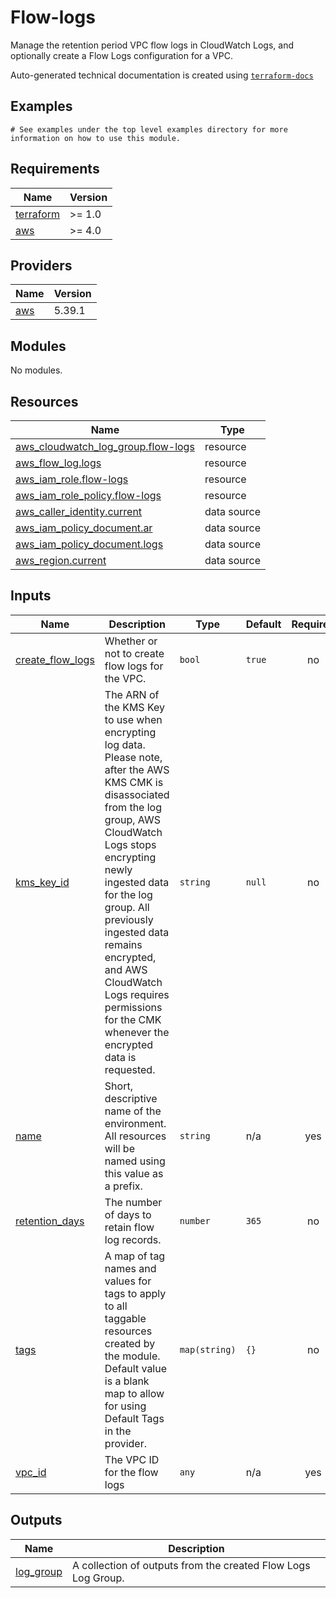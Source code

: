 # Flow-logs

Manage the retention period VPC flow logs in CloudWatch Logs, and optionally create a Flow Logs configuration for a
VPC.
<!-- BEGINNING OF PRE-COMMIT-TERRAFORM DOCS HOOK -->

Auto-generated technical documentation is created using [`terraform-docs`](https://terraform-docs.io/)
## Examples

```hcl
# See examples under the top level examples directory for more information on how to use this module.
```

## Requirements

| Name | Version |
|------|---------|
| <a name="requirement_terraform"></a> [terraform](#requirement\_terraform) | >= 1.0 |
| <a name="requirement_aws"></a> [aws](#requirement\_aws) | >= 4.0 |

## Providers

| Name | Version |
|------|---------|
| <a name="provider_aws"></a> [aws](#provider\_aws) | 5.39.1 |

## Modules

No modules.

## Resources

| Name | Type |
|------|------|
| [aws_cloudwatch_log_group.flow-logs](https://registry.terraform.io/providers/hashicorp/aws/latest/docs/resources/cloudwatch_log_group) | resource |
| [aws_flow_log.logs](https://registry.terraform.io/providers/hashicorp/aws/latest/docs/resources/flow_log) | resource |
| [aws_iam_role.flow-logs](https://registry.terraform.io/providers/hashicorp/aws/latest/docs/resources/iam_role) | resource |
| [aws_iam_role_policy.flow-logs](https://registry.terraform.io/providers/hashicorp/aws/latest/docs/resources/iam_role_policy) | resource |
| [aws_caller_identity.current](https://registry.terraform.io/providers/hashicorp/aws/latest/docs/data-sources/caller_identity) | data source |
| [aws_iam_policy_document.ar](https://registry.terraform.io/providers/hashicorp/aws/latest/docs/data-sources/iam_policy_document) | data source |
| [aws_iam_policy_document.logs](https://registry.terraform.io/providers/hashicorp/aws/latest/docs/data-sources/iam_policy_document) | data source |
| [aws_region.current](https://registry.terraform.io/providers/hashicorp/aws/latest/docs/data-sources/region) | data source |

## Inputs

| Name | Description | Type | Default | Required |
|------|-------------|------|---------|:--------:|
| <a name="input_create_flow_logs"></a> [create\_flow\_logs](#input\_create\_flow\_logs) | Whether or not to create flow logs for the VPC. | `bool` | `true` | no |
| <a name="input_kms_key_id"></a> [kms\_key\_id](#input\_kms\_key\_id) | The ARN of the KMS Key to use when encrypting log data. Please note, after the AWS KMS CMK is disassociated from the log group, AWS CloudWatch Logs stops encrypting newly ingested data for the log group. All previously ingested data remains encrypted, and AWS CloudWatch Logs requires permissions for the CMK whenever the encrypted data is requested. | `string` | `null` | no |
| <a name="input_name"></a> [name](#input\_name) | Short, descriptive name of the environment. All resources will be named using this value as a prefix. | `string` | n/a | yes |
| <a name="input_retention_days"></a> [retention\_days](#input\_retention\_days) | The number of days to retain flow log records. | `number` | `365` | no |
| <a name="input_tags"></a> [tags](#input\_tags) | A map of tag names and values for tags to apply to all taggable resources created by the module. Default value is a blank map to allow for using Default Tags in the provider. | `map(string)` | `{}` | no |
| <a name="input_vpc_id"></a> [vpc\_id](#input\_vpc\_id) | The VPC ID for the flow logs | `any` | n/a | yes |

## Outputs

| Name | Description |
|------|-------------|
| <a name="output_log_group"></a> [log\_group](#output\_log\_group) | A collection of outputs from the created Flow Logs Log Group. |


<!-- END OF PRE-COMMIT-TERRAFORM DOCS HOOK -->
